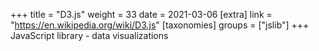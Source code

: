 +++
title = "D3.js"
weight = 33
date = 2021-03-06
[extra]
link = "https://en.wikipedia.org/wiki/D3.js"
[taxonomies]
groups = ["jslib"]
+++
JavaScript library - data visualizations

